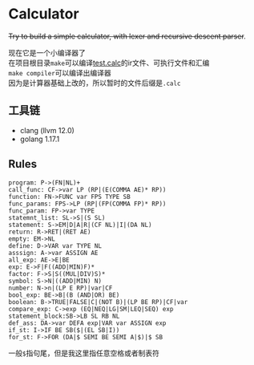 # Calculator
~~Try to build a simple calculator, with lexer and recursive descent parser~~.

现在它是一个小编译器了  
在项目根目录`make`可以编译[test.calc](cmd/test.calc)的ir文件、可执行文件和汇编  
`make compiler`可以编译出编译器  
因为是计算器基础上改的，所以暂时的文件后缀是`.calc`  

## 工具链
- clang (llvm 12.0)
- golang 1.17.1
## Rules
```
program: P->(FN|NL)+
call_func: CF->var LP (RP|(E(COMMA AE)* RP))
function: FN->FUNC var FPS TYPE SB
func_params: FPS->LP (RP|(FP(COMMA FP)* RP))
func_param: FP->var TYPE
statemnt_list: SL->S|(S SL)
statement: S->EM|D|A|R|(CF NL)|I|(DA NL)
return: R->RET|(RET AE)
empty: EM->NL
define: D->VAR var TYPE NL
asssign: A->var ASSIGN AE
all_exp: AE->E|BE
exp: E->F|F((ADD|MIN)F)*
factor: F->S|S((MUL|DIV)S)*
symbol: S->N|((ADD|MIN) N)
number: N->n|(LP E RP)|var|CF
bool_exp: BE->B|(B (AND|OR) BE)
boolean: B->TRUE|FALSE|C|(NOT B)|(LP BE RP)|CF|var
compare_exp: C->exp (EQ|NEQ|LG|SM|LEQ|SEQ) exp
statement_block:SB->LB SL RB NL
def_ass: DA->var DEFA exp|VAR var ASSIGN exp
if_st: I->IF BE SB($|(EL SB|I))
for_st: F->FOR (DA|$ SEMI BE SEMI A|$)|$ SB
```
一般`$`指句尾，但是我这里指任意空格或者制表符
